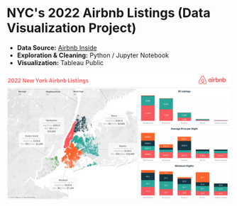# NYC's 2022 Airbnb Listings (Data Visualization Project)

* **Data Source:** [Airbnb Inside](http://insideairbnb.com/)
* **Exploration & Cleaning:** Python / Jupyter Notebook
* **Visualization:** Tableau Public

<p align="center">
  <img src="NYC Dashboard.png">
</p>
